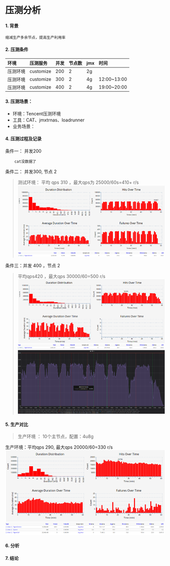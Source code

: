 # 压测分析

#### 1. 背景

```
缩减生产多余节点，提高生产利用率
```

#### 2. 压测条件

| **环境** | **压测服务** | **并发** | **节点数** | **jmx** | 时间 |
| :--- | :--- | :--- | :--- | :--- | :--- |
| 压测环境 | customize | 200 | 2 | 2g |  |
| 压测环境 | customize | 300 | 2 | 4g | 12:00~13:00 |
| 压测环境 | customize | 400 | 2 | 4g | 19:00~20:00 |

#### 3. 压测场景：

* 环境：Tencent压测环境
* 工具：CAT、jmxtrnas、loadrunner
* 业务场景：

#### 4. 压测过程及记录

条件一：   并发200

```
    cat没数据了
```

条件二： 并发300, 节点 2

> 测试环境： 平均 qps 310 ，最大qps为 25000/60s=410+  r/s    ![](/assets/cat300-1.png)![](/assets/cat300-2.png)

条件三：并发 400 ，节点 2

> 平均qps420 ，最大qps 30000/60=500 r/s![](/assets/cat400-2.png)![](/assets/cat400-03.png)![](/assets/jmx400-1.png)

#### 5. 生产对比

> 生产环境 ： 10个主节点，配置：4u8g

生产环境：平均qps 290, 最大qps 20000/60=330 r/s![](/assets/cat300-p1.png)![](/assets/cat300-p2.png)

#### 6. 分析

#### 7. 结论




